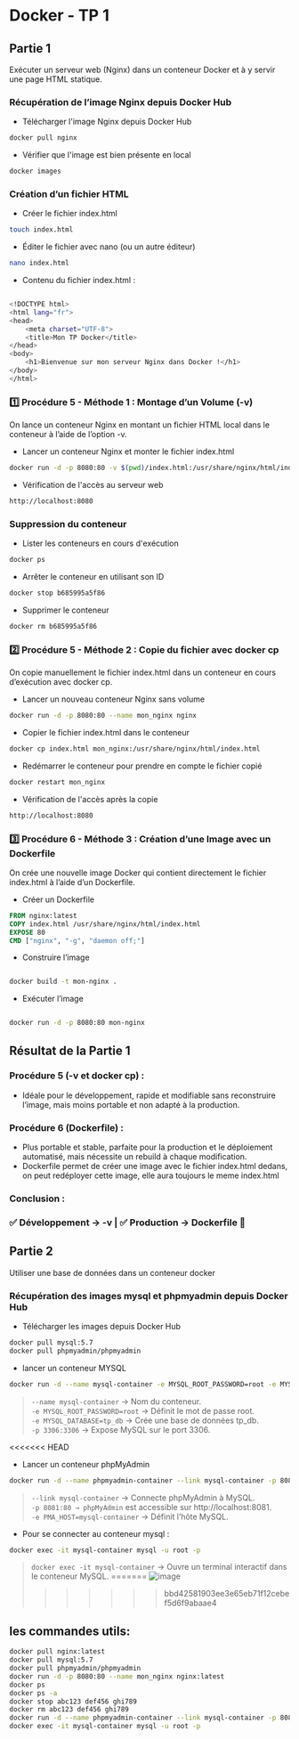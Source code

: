
# Docker - TP 1

## Partie 1
Exécuter un serveur web (Nginx) dans un conteneur Docker et à y servir une page HTML statique.

### Récupération de l’image Nginx depuis Docker Hub


- Télécharger l'image Nginx depuis Docker Hub

```bash
docker pull nginx
```

- Vérifier que l'image est bien présente en local
```bash
docker images
```

### Création d’un fichier HTML

- Créer le fichier index.html
```bash
touch index.html
```

- Éditer le fichier avec nano (ou un autre éditeur)
```bash
nano index.html
```
- Contenu du fichier index.html :

```bash

<!DOCTYPE html>
<html lang="fr">
<head>
    <meta charset="UTF-8">
    <title>Mon TP Docker</title>
</head>
<body>
    <h1>Bienvenue sur mon serveur Nginx dans Docker !</h1>
</body>
</html>

```
### 1️⃣ Procédure 5 - Méthode 1 : Montage d’un Volume (-v)

On lance un conteneur Nginx en montant un fichier HTML local dans le conteneur à l’aide de l’option -v.

- Lancer un conteneur Nginx et monter le fichier index.html

```bash
docker run -d -p 8080:80 -v $(pwd)/index.html:/usr/share/nginx/html/index.html nginx
```

- Vérification de l'accès au serveur web

```bash
http://localhost:8080
```

### Suppression du conteneur

- Lister les conteneurs en cours d'exécution
```bash
docker ps
```
- Arrêter le conteneur en utilisant son ID

```bash
docker stop b685995a5f86
```
- Supprimer le conteneur

```bash
docker rm b685995a5f86
```


### 2️⃣ Procédure 5 - Méthode 2 : Copie du fichier avec docker cp

On copie manuellement le fichier index.html dans un conteneur en cours d’exécution avec docker cp.

- Lancer un nouveau conteneur Nginx sans volume

```bash
docker run -d -p 8080:80 --name mon_nginx nginx
```
- Copier le fichier index.html dans le conteneur

```bash
docker cp index.html mon_nginx:/usr/share/nginx/html/index.html
```
- Redémarrer le conteneur pour prendre en compte le fichier copié

```bash
docker restart mon_nginx
```

- Vérification de l'accès après la copie
```bash
http://localhost:8080
```

### 3️⃣ Procédure 6 - Méthode 3 : Création d’une Image avec un Dockerfile

On crée une nouvelle image Docker qui contient directement le fichier index.html à l’aide d’un Dockerfile.

- Créer un Dockerfile

```Dockerfile
FROM nginx:latest
COPY index.html /usr/share/nginx/html/index.html
EXPOSE 80
CMD ["nginx", "-g", "daemon off;"]
```
- Construire l’image
```bash

docker build -t mon-nginx .
```
- Exécuter l’image
```bash

docker run -d -p 8080:80 mon-nginx
```
## Résultat de la Partie 1
### Procédure 5 (-v et docker cp) :
- Idéale pour le développement, rapide et modifiable sans reconstruire l’image, mais moins portable et non adapté à la production.  
### Procédure 6 (Dockerfile) :
- Plus portable et stable, parfaite pour la production et le déploiement automatisé, mais nécessite un rebuild à chaque modification.
- Dockerfile permet de créer une image avec le fichier index.html dedans, on peut redéployer cette image, elle aura toujours le meme index.html
 ### Conclusion :

### ✅ Développement → -v | ✅ Production → Dockerfile 🚀


## Partie 2

Utiliser une base de données dans un conteneur docker

### Récupération des images mysql et phpmyadmin depuis Docker Hub


- Télécharger les images depuis Docker Hub

```bash
docker pull mysql:5.7
docker pull phpmyadmin/phpmyadmin

```
- lancer un conteneur MYSQL
```bash
docker run -d --name mysql-container -e MYSQL_ROOT_PASSWORD=root -e MYSQL_DATABASE=tp_db -p 3306:3306 mysql:5.7
```
 > `--name mysql-container` → Nom du conteneur.  
 > `-e MYSQL_ROOT_PASSWORD=root` → Définit le mot de passe root.  
 > `-e MYSQL_DATABASE=tp_db` → Crée une base de données tp_db.  
 > `-p 3306:3306` → Expose MySQL sur le port 3306.  

<<<<<<< HEAD
- Lancer un conteneur phpMyAdmin
```bash
docker run -d --name phpmyadmin-container --link mysql-container -p 8081:80 -e PMA_HOST=mysql-container phpmyadmin/phpmyadmin
```
> `--link mysql-container` → Connecte phpMyAdmin à MySQL.  
> `-p 8081:80 → phpMyAdmin` est accessible sur http://localhost:8081.  
> `-e PMA_HOST=mysql-container` → Définit l’hôte MySQL.  

- Pour se connecter au conteneur mysql :
```bash
docker exec -it mysql-container mysql -u root -p
```

> `docker exec -it mysql-container` → Ouvre un terminal interactif dans le conteneur MySQL.
=======
![image](https://github.com/user-attachments/assets/1aec0412-20e8-418b-b838-4b3059139d03)
>>>>>>> bbd42581903ee3e65eb71f12cebef5d6f9abaae4


## les commandes utils:
```bash
docker pull nginx:latest
docker pull mysql:5.7
docker pull phpmyadmin/phpmyadmin
docker run -d -p 8080:80 --name mon_nginx nginx:latest
docker ps
docker ps -a
docker stop abc123 def456 ghi789
docker rm abc123 def456 ghi789
docker run -d --name phpmyadmin-container --link mysql-container -p 8081:80 -e PMA_HOST=mysql-container phpmyadmin/phpmyadmin
docker exec -it mysql-container mysql -u root -p

```
